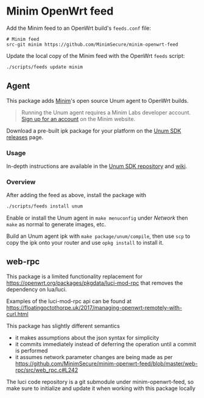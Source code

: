 # Minim OpenWrt feed

Add the Minim feed to an OpenWrt build's `feeds.conf` file:

```
# Minim feed
src-git minim https://github.com/MinimSecure/minim-openwrt-feed
```

Update the local copy of the Minim feed with the OpenWrt `feeds` script:

```bash
./scripts/feeds update minim
```
## Agent

This package adds [Minim][1]'s open source Unum agent to OpenWrt builds.

> Running the Unum agent requires a Minim Labs developer account. 
> [Sign up for an account][2] on the Minim website.

Download a pre-built ipk package for your platform on the 
[Unum SDK releases][3] page.

### Usage

In-depth instructions are available in the [Unum SDK repository][4] and [wiki][5].

### Overview

After adding the feed as above, install the package with

```bash
./scripts/feeds install unum
```

Enable or install the Unum agent in `make menuconfig` under *Network* then 
`make` as normal to generate images, etc.

Build an Unum agent ipk with `make package/unum/compile`, then use `scp` to 
copy the ipk onto your router and use `opkg install` to install it.

[1]: https://www.minim.co
[2]: https://my.minim.co/labs
[3]: https://github.com/MinimSecure/unum-sdk/releases
[4]: https://github.com/MinimSecure/unum-sdk/blob/master/README-openwrt_generic.md
[5]: https://github.com/MinimSecure/unum-sdk/wiki

## web-rpc

This package is a limited functionality replacement for https://openwrt.org/packages/pkgdata/luci-mod-rpc that removes the dependency on lua/luci.

Examples of the luci-mod-rpc api can be found at https://floatingoctothorpe.uk/2017/managing-openwrt-remotely-with-curl.html

This package has slightly different semantics
- it makes assumptions about the json syntax for simplicity
- it commits immediately instead of deferring the operation until a commit is performed
- it assumes network parameter changes are being made as per https://github.com/MinimSecure/minim-openwrt-feed/blob/master/web-rpc/src/web_rpc.c#L242

The luci code repository is a git submodule under minim-openwrt-feed, so make sure to initialize and update it when working with this package locally
